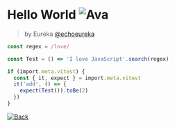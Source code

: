 <!--info-header-start--><h1>Hello World <img src="https://img.shields.io/badge/-Ava-9AC8E2" alt="Ava"/> </h1><blockquote><p>by Eureka <a href="https://github.com/echoeureka" target="_blank">@echoeureka</a></p></blockquote><p></p><!--info-header-end-->
```ts
const regex = /love/

const Test = () => 'I love JavaScript'.search(regex)

if (import.meta.vitest) {
  const { it, expect } = import.meta.vitest
  it('add', () => {
    expect(Test()).toBe(2)
  })
}
```
<!--info-footer-start--><a href="../../README.md" target="_blank"><img src="https://img.shields.io/badge/-Back-grey" alt="Back"/></a> <!--info-footer-end-->
